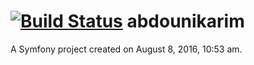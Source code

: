 [![Build Status](https://travis-ci.org/abdounikarim/abdounikarim.svg?branch=master)](https://travis-ci.org/abdounikarim/abdounikarim)
abdounikarim
============
A Symfony project created on August 8, 2016, 10:53 am.
